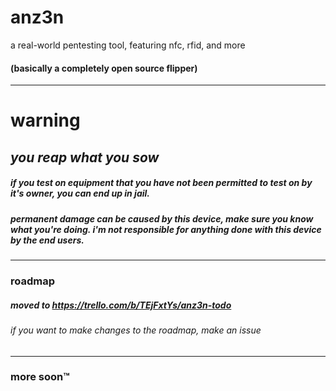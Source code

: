 # anz3n
a real-world pentesting tool, featuring nfc, rfid, and more

#### (basically a completely open source flipper)
------------
# warning
## *you reap what you sow*
##### if you test on equipment that you have not been permitted to test on by it's owner, you can end up in jail.
##### permanent damage can be caused by this device, make sure you know what you're doing. i'm not responsible for anything done with this device by the end users.
------------
### roadmap
##### *moved to https://trello.com/b/TEjFxtYs/anz3n-todo*
###### if you want to make changes to the roadmap, make an issue
------------
### more soon™️
